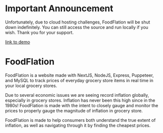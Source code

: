 # Important Announcement

Unfortunately, due to cloud hosting challenges, FoodFlation will be shut down indefinitely. You can still access the source and run locally if you wish. Thank you for your support.

[link to demo](https://www.linkedin.com/posts/nathan-cai-dev_nodejs-react-mysql-activity-7016442347190177792-rlkF?utm_source=share&utm_medium=member_desktop)

# FoodFlation

FoodFlation is a website made with NextJS, NodeJS, Express, Puppeteer, and MySQL to track prices of everyday grocery store items in real time in your local grocery stores.

Due to several economic issues we are seeing record inflation globally, especially in grocery stores. Inflation has never been this high since in the 1980s! FoodFlation is made with the intent to closely gauge and monitor the prices to properly gauge the magnitude of inflation in grocery store.

FoodFlation is made to help consumers both understand the true extent of inflation, as well as navigating through it by finding the cheapest prices.
